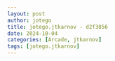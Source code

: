 ```yaml
---
layout: post
author: jotego
title: jotego.jtkarnov - d2f3856
date: 2024-10-04
categories: [Arcade, jtkarnov]
tags: [jotego.jtkarnov]
---
```


